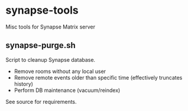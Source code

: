 # synapse-tools

Misc tools for Synapse Matrix server

##  synapse-purge.sh

Script to cleanup Synapse database. 

- Remove rooms without any local user
- Remove remote events older than specific time (effectively truncates history)
- Perform DB maintenance (vacuum/reindex)

See source for requirements.